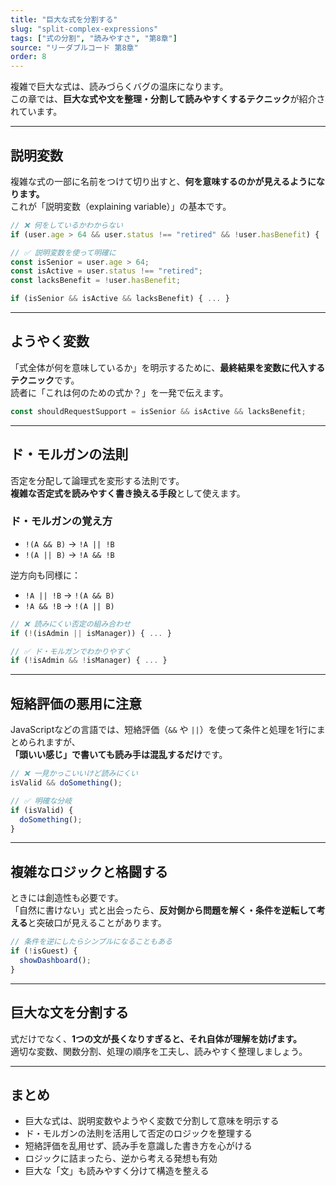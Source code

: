 ```yaml
---
title: "巨大な式を分割する"
slug: "split-complex-expressions"
tags: ["式の分割", "読みやすさ", "第8章"]
source: "リーダブルコード 第8章"
order: 8
---
```


複雑で巨大な式は、読みづらくバグの温床になります。  
この章では、**巨大な式や文を整理・分割して読みやすくするテクニック**が紹介されています。

---

## 説明変数

複雑な式の一部に名前をつけて切り出すと、**何を意味するのかが見えるようになります。**  
これが「説明変数（explaining variable）」の基本です。

```js
// ❌ 何をしているかわからない
if (user.age > 64 && user.status !== "retired" && !user.hasBenefit) { ... }

// ✅ 説明変数を使って明確に
const isSenior = user.age > 64;
const isActive = user.status !== "retired";
const lacksBenefit = !user.hasBenefit;

if (isSenior && isActive && lacksBenefit) { ... }
```

---

## ようやく変数

「式全体が何を意味しているか」を明示するために、**最終結果を変数に代入するテクニック**です。  
読者に「これは何のための式か？」を一発で伝えます。

```js
const shouldRequestSupport = isSenior && isActive && lacksBenefit;
```

---

## ド・モルガンの法則

否定を分配して論理式を変形する法則です。  
**複雑な否定式を読みやすく書き換える手段**として使えます。

### ド・モルガンの覚え方

- `!(A && B)` → `!A || !B`
- `!(A || B)` → `!A && !B`

逆方向も同様に：
- `!A || !B` → `!(A && B)`
- `!A && !B` → `!(A || B)`

```js
// ❌ 読みにくい否定の組み合わせ
if (!(isAdmin || isManager)) { ... }

// ✅ ド・モルガンでわかりやすく
if (!isAdmin && !isManager) { ... }
```

---

## 短絡評価の悪用に注意

JavaScriptなどの言語では、短絡評価（`&&` や `||`）を使って条件と処理を1行にまとめられますが、  
**「頭いい感じ」で書いても読み手は混乱するだけ**です。

```js
// ❌ 一見かっこいいけど読みにくい
isValid && doSomething();

// ✅ 明確な分岐
if (isValid) {
  doSomething();
}
```

---

## 複雑なロジックと格闘する

ときには創造性も必要です。  
「自然に書けない」式と出会ったら、**反対側から問題を解く・条件を逆転して考える**と突破口が見えることがあります。

```js
// 条件を逆にしたらシンプルになることもある
if (!isGuest) {
  showDashboard();
}
```

---

## 巨大な文を分割する

式だけでなく、**1つの文が長くなりすぎると、それ自体が理解を妨げます。**  
適切な変数、関数分割、処理の順序を工夫し、読みやすく整理しましょう。

---

## まとめ

- 巨大な式は、説明変数やようやく変数で分割して意味を明示する
- ド・モルガンの法則を活用して否定のロジックを整理する
- 短絡評価を乱用せず、読み手を意識した書き方を心がける
- ロジックに詰まったら、逆から考える発想も有効
- 巨大な「文」も読みやすく分けて構造を整える
